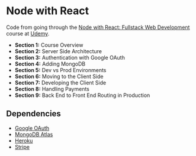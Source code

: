 # Node with React

Code from going through the [Node with React: Fullstack Web Development](https://www.udemy.com/node-with-react-fullstack-web-development/) course at [Udemy](https://www.udemy.com).

- **Section 1:** Course Overview
- **Section 2:** Server Side Architecture
- **Section 3:** Authentication with Google OAuth
- **Section 4:** Adding MongoDB
- **Section 5:** Dev vs Prod Environments
- **Section 6:** Moving to the Client Side
- **Section 7:** Developing the Client Side
- **Section 8:** Handling Payments
- **Section 9:** Back End to Front End Routing in Production

## Dependencies

- [Google OAuth](https://console.developers.google.com/apis/credentials)
- [MongoDB Atlas](https://cloud.mongodb.com)
- [Heroku](https://dashboard.heroku.com)
- [Stripe](https://dashboard.stripe.com)

